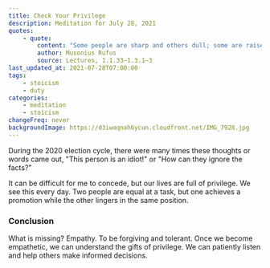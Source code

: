 ```yaml
---
title: Check Your Privilege
description: Meditation for July 28, 2021
quotes:
    - quote:
        content: "Some people are sharp and others dull; some are raised in a better environment, others in worse, the latter, having inferior habits and nurture, will require more by way of proof and careful instruction to master these teachings and to be formed by them — in the same way that bodies in a bad state must be given a great deal of care when perfect health is sought."
        author: Musonius Rufus
        source: Lectures, 1.1.33–1.3.1–3
last_updated_at: 2021-07-28T07:00:00
tags:
    - stoicism
    - duty
categories:
    - meditation
    - stoicism
changeFreq: never
backgroundImage: https://d3iwoqnah6ycun.cloudfront.net/IMG_7928.jpg
---
```


During the 2020 election cycle, there were many times these thoughts or words came out, "This person is an idiot!" or 
"How can they ignore the facts?"

It can be difficult for me to concede, but our lives are full of privilege. We see this every day. Two people are equal 
at a task, but one achieves a promotion while the other lingers in the same position.

### Conclusion

What is missing? Empathy. To be forgiving and tolerant. Once we become empathetic, we can understand the gifts of 
privilege. We can patiently listen and help others make informed decisions.
